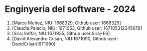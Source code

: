 # Enginyeria del software - 2024

1. [Marco Muñoz, NIU: 1668329, Github user: 1668329]
2. [Claudia Palacio, NIU: 1671053, Github user: 167105312345678]
3. [Siraj Seffar, NIU:1671935, Github user:Siraj-ES]
4. [David Alexandru Crisan, NIU:1671090, Github user: DavidCrisan1671090]

